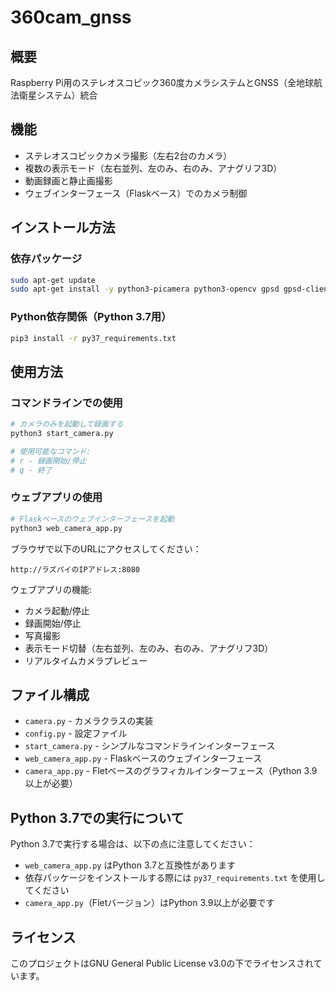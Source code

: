 # 360cam_gnss

## 概要
Raspberry Pi用のステレオスコピック360度カメラシステムとGNSS（全地球航法衛星システム）統合

## 機能
- ステレオスコピックカメラ撮影（左右2台のカメラ）
- 複数の表示モード（左右並列、左のみ、右のみ、アナグリフ3D）
- 動画録画と静止画撮影
- ウェブインターフェース（Flaskベース）でのカメラ制御

## インストール方法

### 依存パッケージ
```bash
sudo apt-get update
sudo apt-get install -y python3-picamera python3-opencv gpsd gpsd-clients python3-pip mp4box
```

### Python依存関係（Python 3.7用）
```bash
pip3 install -r py37_requirements.txt
```

## 使用方法

### コマンドラインでの使用
```bash
# カメラのみを起動して録画する
python3 start_camera.py

# 使用可能なコマンド:
# r - 録画開始/停止
# q - 終了
```

### ウェブアプリの使用
```bash
# Flaskベースのウェブインターフェースを起動
python3 web_camera_app.py
```

ブラウザで以下のURLにアクセスしてください：
```
http://ラズパイのIPアドレス:8080
```

ウェブアプリの機能:
- カメラ起動/停止
- 録画開始/停止
- 写真撮影
- 表示モード切替（左右並列、左のみ、右のみ、アナグリフ3D）
- リアルタイムカメラプレビュー

## ファイル構成
- `camera.py` - カメラクラスの実装
- `config.py` - 設定ファイル
- `start_camera.py` - シンプルなコマンドラインインターフェース
- `web_camera_app.py` - Flaskベースのウェブインターフェース
- `camera_app.py` - Fletベースのグラフィカルインターフェース（Python 3.9以上が必要）

## Python 3.7での実行について
Python 3.7で実行する場合は、以下の点に注意してください：
- `web_camera_app.py` はPython 3.7と互換性があります
- 依存パッケージをインストールする際には `py37_requirements.txt` を使用してください
- `camera_app.py`（Fletバージョン）はPython 3.9以上が必要です

## ライセンス
このプロジェクトはGNU General Public License v3.0の下でライセンスされています。
